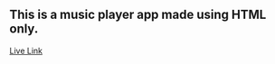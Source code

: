 ## This is a music player app made using HTML only.

[Live Link](https://html-mp3-player.netlify.app)
